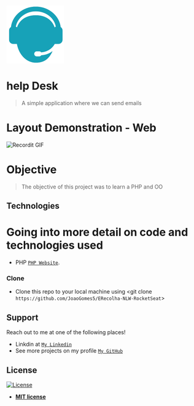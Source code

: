 <img src="logo.png" title="Image" alt="ProjectImage" width="150"  height="150" >

# help Desk

> A simple application where we can send emails

# Layout Demonstration - Web

![Recordit GIF](https://recordit.co/eIYVfxKqed.gif)

# Objective

>The objective of this project was to learn a PHP and OO


## Technologies
# Going into more detail on code and technologies used

- PHP
<a href="https://www.php.net/" target="_blank">`PHP Website`</a>.

### Clone

- Clone this repo to your local machine using <git clone `https://github.com/JoaoGomes5/ERecolha-NLW-RocketSeat`>

## Support

Reach out to me at one of the following places!

- Linkdin at <a href="https://www.linkedin.com/in/jo%C3%A3o-gomes-b732541a4/" target="_blank">`My Linkedin`</a>
- See more projects on my profile <a href="https://github.com/JoaoGomes5" target="_blank">`My GitHub`</a>


## License

[![License](http://img.shields.io/:license-mit-blue.svg?style=flat-square)](http://badges.mit-license.org)

- **[MIT license](http://opensource.org/licenses/mit-license.php)**

